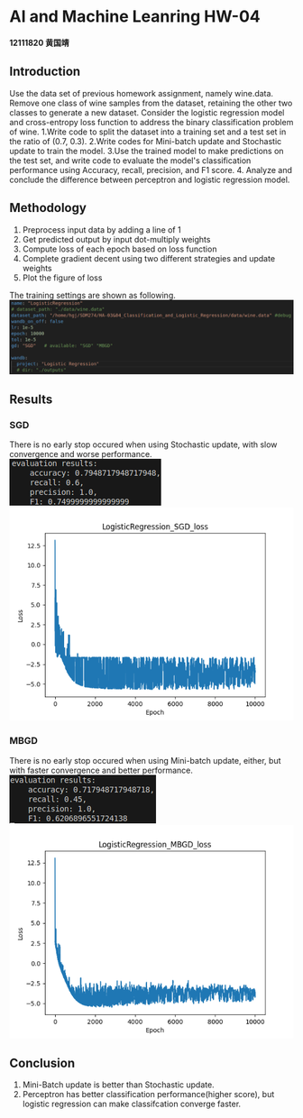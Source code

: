 # AI and Machine Leanring HW-04
**12111820 黄国靖**

## Introduction
Use the data set of previous homework assignment, namely wine.data.
Remove one class of wine samples from the dataset, retaining the other two classes to generate a new dataset. Consider the logistic regression model and cross-entropy loss function to address the binary classification problem of wine.
1.Write code to split the dataset into a training set and a test set in the ratio of (0.7, 0.3).
2.Write codes for Mini-batch update and Stochastic update to train the model.
3.Use the trained model to make predictions on the test set, and write code to evaluate the model's classification performance using Accuracy, recall, precision, and F1 score.
4. Analyze and conclude the difference between perceptron and logistic regression model. 

## Methodology
1. Preprocess input data by adding a line of 1
2. Get predicted output by input dot-multiply weights
3. Compute loss of each epoch based on loss function
4. Complete gradient decent using two different strategies and update weights
5. Plot the figure of loss

The training settings are shown as following.
![参数配置](./output/Logistic_settings.png "参数配置") 

## Results

### SGD
There is no early stop occured when using Stochastic update, with slow convergence and worse performance.
![SGD拟合结果](./output/Logistic_SGD_evaluation.png "SGD拟合结果") 
![SGD_loss](./output/Logistic_SGD_loss.png "SGD_loss")

### MBGD
There is no early stop occured when using Mini-batch update, either, but with faster convergence and better performance.
![MBGD拟合结果](./output/Logistic_MBGD_evaluation.png "MBGD拟合结果") 
![MBGD_loss](./output/Logistic_MBGD_loss.png "MBGD_loss")

## Conclusion
1. Mini-Batch update is better than Stochastic update.
2. Perceptron has better classification performance(higher score), but logistic regression can make classifcation converge faster.